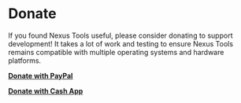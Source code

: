 # Donate

If you found Nexus Tools useful, please consider donating to support development! It takes a lot of work and testing to ensure Nexus Tools remains compatible with multiple operating systems and hardware platforms.

**[Donate with PayPal](https://www.paypal.com/cgi-bin/webscr?cmd=_donations&business=4SZVSMJKDS35J&lc=US&item_name=Nexus%20Tools%20Donation&currency_code=USD&bn=PP%2dDonationsBF%3abtn_donateCC_LG%2egif%3aNonHosted)**

**[Donate with Cash App](https://cash.app/$corbdav)**
